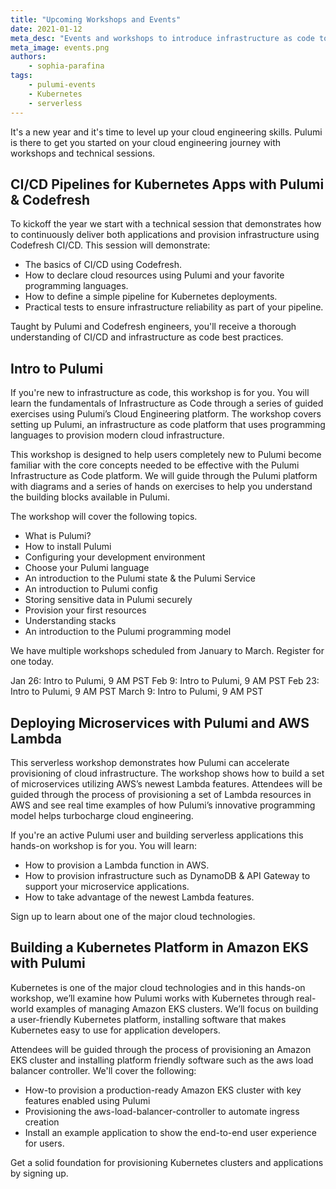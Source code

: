 ```yaml
---
title: "Upcoming Workshops and Events"
date: 2021-01-12
meta_desc: "Events and workshops to introduce infrastructure as code to new users and advanced practitioners."
meta_image: events.png
authors:
    - sophia-parafina
tags:
    - pulumi-events
    - Kubernetes
    - serverless
---
```


It's a new year and it's time to level up your cloud engineering skills. Pulumi is there to get you started on your cloud engineering journey with workshops and technical sessions.

<!--more-->

## CI/CD Pipelines for Kubernetes Apps with Pulumi & Codefresh

To kickoff the year we start with a technical session that demonstrates how to continuously deliver both applications and provision infrastructure using Codefresh CI/CD. This session will demonstrate:

- The basics of CI/CD using Codefresh.
- How to declare cloud resources using Pulumi and your favorite programming languages.
- How to define a simple pipeline for Kubernetes deployments.
- Practical tests to ensure infrastructure reliability as part of your pipeline.

Taught by Pulumi and Codefresh engineers, you'll receive a thorough understanding of CI/CD and infrastructure as code best practices.

## Intro to Pulumi

If you're new to infrastructure as code, this workshop is for you. You will learn the fundamentals of Infrastructure as Code through a series of guided exercises using Pulumi’s Cloud Engineering platform. The workshop covers setting up Pulumi, an infrastructure as code platform that uses programming languages to provision modern cloud infrastructure.

This workshop is designed to help users completely new to Pulumi become familiar with the core concepts needed to be effective with the Pulumi Infrastructure as Code platform. We will guide through the Pulumi platform with diagrams and a series of hands on exercises to help you understand the building blocks available in Pulumi.

The workshop will cover the following topics.

- What is Pulumi?
- How to install Pulumi
- Configuring your development environment
- Choose your Pulumi language
- An introduction to the Pulumi state & the Pulumi Service
- An introduction to Pulumi config
- Storing sensitive data in Pulumi securely
- Provision your first resources
- Understanding stacks
- An introduction to the Pulumi programming model

We have multiple workshops scheduled from January to March. Register for one today.

Jan 26: Intro to Pulumi, 9 AM PST
Feb 9: Intro to Pulumi, 9 AM PST
Feb 23: Intro to Pulumi, 9 AM PST
March 9: Intro to Pulumi, 9 AM PST

## Deploying Microservices with Pulumi and AWS Lambda

This serverless workshop demonstrates how Pulumi can accelerate provisioning of cloud infrastructure. The workshop shows how to build a set of microservices utilizing AWS’s newest Lambda features. Attendees will be guided through the process of provisioning a set of Lambda resources in AWS and see real time examples of how Pulumi’s innovative programming model helps turbocharge cloud engineering.

If you're an active Pulumi user and building serverless applications this hands-on workshop is for you. You will learn:

- How to provision a Lambda function in AWS.
- How to provision infrastructure such as DynamoDB & API Gateway to support your microservice applications.
- How to take advantage of the newest Lambda features.

Sign up to learn about one of the major cloud technologies.

## Building a Kubernetes Platform in Amazon EKS with Pulumi

Kubernetes is one of the major cloud technologies and in this hands-on workshop, we’ll examine how Pulumi works with Kubernetes through real-world examples of managing Amazon EKS clusters. We’ll focus on building a user-friendly Kubernetes platform, installing software that makes Kubernetes easy to use for application developers.

Attendees will be guided through the process of provisioning an Amazon EKS cluster and installing platform friendly software such as the aws load balancer controller. We'll cover the following:

- How-to provision a production-ready Amazon EKS cluster with key features enabled using Pulumi
- Provisioning the aws-load-balancer-controller to automate ingress creation
- Install an example application to show the end-to-end user experience for users.

Get a solid foundation for provisioning Kubernetes clusters and applications by signing up.
